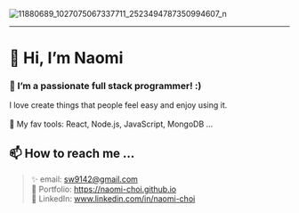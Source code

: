 

![11880689_1027075067337711_2523494787350994607_n](https://user-images.githubusercontent.com/75537119/120140584-d1822080-c215-11eb-8ffc-1133a16f1f09.jpeg)

--------------

# 👋 Hi, I’m Naomi
### 👀 I’m a passionate full stack programmer! :) 
I love create things that people feel easy and enjoy using it. 
<br/><br />
🌱  My fav tools: React, Node.js, JavaScript, MongoDB ... 
## 📫 How to reach me ...
> ✨  email: sw9142@gmail.com <br/>
> 🎨  Portfolio: https://naomi-choi.github.io <br/>
> 💼 LinkedIn: www.linkedin.com/in/naomi-choi



<!---
sw9142/sw9142 is a ✨ special ✨ repository because its `README.md` (this file) appears on your GitHub profile.
You can click the Preview link to take a look at your changes.
--->
